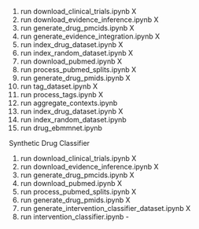 1. run download_clinical_trials.ipynb X
2. run download_evidence_inference.ipynb X
3. run generate_drug_pmcids.ipynb X
4. run generate_evidence_integration.ipynb X
5. run index_drug_dataset.ipynb X
6. run index_random_dataset.ipynb X
7. run download_pubmed.ipynb X
8. run process_pubmed_splits.ipynb X
9. run generate_drug_pmids.ipynb X
10. run tag_dataset.ipynb X
11. run process_tags.ipynb X
12. run aggregate_contexts.ipynb 
13. run index_drug_dataset.ipynb X
14. run index_random_dataset.ipynb
15. run drug_ebmmnet.ipynb

Synthetic Drug Classifier
1. run download_clinical_trials.ipynb X
2. run download_evidence_inference.ipynb X
3. run generate_drug_pmcids.ipynb X
4. run download_pubmed.ipynb X
5. run process_pubmed_splits.ipynb X
6. run generate_drug_pmids.ipynb X
7. run generate_intervention_classifier_dataset.ipynb X
8. run intervention_classifier.ipynb -
